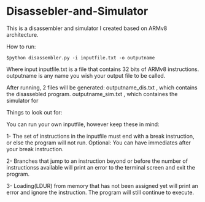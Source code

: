 # Disassebler-and-Simulator

This is a disassembler and simulator I created based on ARMv8 architecture.

How to run:

    $python disassembler.py -i inputfile.txt -o outputname 

Where input inputfile.txt is a file that contains 32 bits of ARMv8 instructions.
outputname is any name you wish your output file to be called.

After running, 2 files will be generated:
outputname_dis.txt , which contains the disassebled program.
outputname_sim.txt , which containes the simulator for 


Things to look out for:

You can run your own inputfile, however keep these in mind:

1- The set of instructions in the inputfile must end with a break instruction, or else the program will not run.
Optional: You can have immediates after your break instruction. 

2- Branches that jump to an instruction beyond or before the number of instructionss available will print an error to the terminal screen and exit the program.

3- Loading(LDUR) from memory that has not been assigned yet will print an error and ignore the instruction. The program will still continue to execute.



